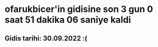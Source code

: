 # ofarukbicer'in gidisine son 3 gun 0 saat 51 dakika 06 saniye kaldi

## Gidis tarihi: 30.09.2022 :(